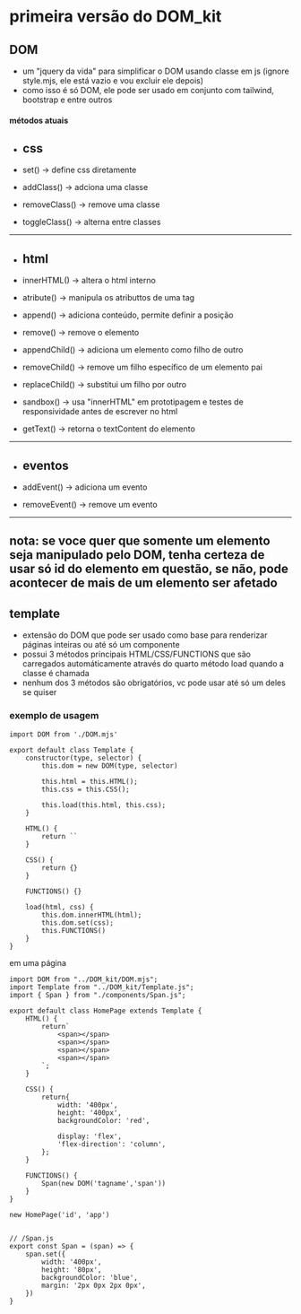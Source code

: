 # primeira versão do DOM_kit

## DOM
* um "jquery da vida" para simplificar o DOM usando classe em js (ignore style.mjs, ele está vazio e vou excluir ele depois)
* como isso é só DOM, ele pode ser usado em conjunto com tailwind, bootstrap e entre outros

#### métodos atuais
* ## css

* set() -> define css diretamente
* addClass() -> adciona uma classe
* removeClass() -> remove uma classe
* toggleClass() -> alterna entre classes
---
* ## html

* innerHTML() -> altera o html interno
* atribute() -> manipula os atributtos de uma tag
* append() -> adiciona conteúdo, permite definir a posição
* remove() -> remove o elemento 
* appendChild() -> adiciona um elemento como filho de outro
* removeChild() -> remove um filho específico de um elemento pai
* replaceChild() -> substitui um filho por outro
* sandbox() -> usa "innerHTML" em prototipagem e testes de responsividade antes de escrever no html
* getText() -> retorna o textContent do elemento
---
* ## eventos

* addEvent() -> adiciona um evento
* removeEvent() -> remove um evento
---

## nota: se voce quer que somente um elemento seja manipulado pelo DOM, tenha certeza de usar só id do elemento em questão, se não, pode acontecer de mais de um elemento ser afetado

## template
* extensão do DOM que pode ser usado como base para renderizar páginas inteiras ou até só um componente
* possui 3 métodos principais HTML/CSS/FUNCTIONS que são carregados automáticamente através do quarto método load quando a classe é chamada
* nenhum dos 3 métodos são obrigatórios, vc pode usar até só um deles se quiser
### exemplo de usagem
```
import DOM from './DOM.mjs'

export default class Template {
    constructor(type, selector) {
        this.dom = new DOM(type, selector)

        this.html = this.HTML();
        this.css = this.CSS();

        this.load(this.html, this.css);
    }

    HTML() {
        return ``
    }

    CSS() {
        return {}
    }

    FUNCTIONS() {}

    load(html, css) {
        this.dom.innerHTML(html);
        this.dom.set(css);
        this.FUNCTIONS()
    }
}
```
em uma página
```
import DOM from "../DOM_kit/DOM.mjs";
import Template from "../DOM_kit/Template.js";
import { Span } from "./components/Span.js"; 

export default class HomePage extends Template {
    HTML() {
        return`
            <span></span>
            <span></span>
            <span></span>
            <span></span>
        `;
    }

    CSS() {
        return{
            width: '400px',
            height: '400px',
            backgroundColor: 'red',

            display: 'flex',
            'flex-direction': 'column',
        };
    }

    FUNCTIONS() {
        Span(new DOM('tagname','span'))
    }
}

new HomePage('id', 'app')


// /Span.js
export const Span = (span) => {
    span.set({
        width: '400px',
        height: '80px',
        backgroundColor: 'blue',
        margin: '2px 0px 2px 0px',
    })
}
```